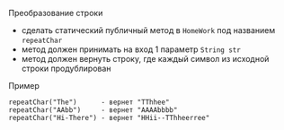 Преобразование строки
- сделать статический публичный метод в `HomeWork` под названием `repeatChar`
- метод должен принимать на вход 1 параметр `String str`
- метод должен вернуть строку, где каждый символ из исходной строки продублирован

Пример
```
repeatChar("The")      - вернет "TThhee"
repeatChar("AAbb")     - вернет "AAAAbbbb"
repeatChar("Hi-There") - вернет "HHii--TThheerree"
```